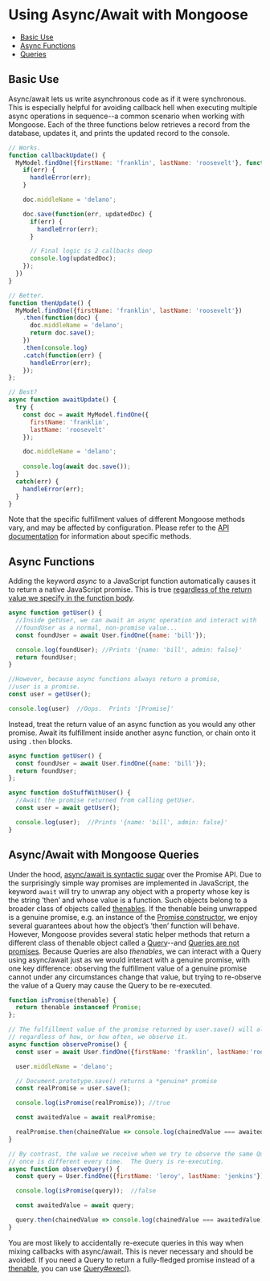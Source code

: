 # Using Async/Await with Mongoose

* [Basic Use](#basic-use)
* [Async Functions](#async-functions)
* [Queries](#queries)

## Basic Use

Async/await lets us write asynchronous code as if it were synchronous. 
This is especially helpful for avoiding callback hell when executing multiple async operations in sequence--a common scenario when working with Mongoose.
Each of the three functions below retrieves a record from the database, updates it, and prints the updated record to the console.

```javascript
// Works.
function callbackUpdate() {
  MyModel.findOne({firstName: 'franklin', lastName: 'roosevelt'}, function(err, doc) {
    if(err) {
      handleError(err);
    }

    doc.middleName = 'delano';

    doc.save(function(err, updatedDoc) {
      if(err) {
        handleError(err);
      }

      // Final logic is 2 callbacks deep
      console.log(updatedDoc);
    }); 
  })
}

// Better.
function thenUpdate() {
  MyModel.findOne({firstName: 'franklin', lastName: 'roosevelt'})
    .then(function(doc) {
      doc.middleName = 'delano';
      return doc.save();
    })
    .then(console.log)
    .catch(function(err) {
      handleError(err);
    });
};

// Best?
async function awaitUpdate() {
  try {
    const doc = await MyModel.findOne({
      firstName: 'franklin',
      lastName: 'roosevelt'
    });

    doc.middleName = 'delano';
        
    console.log(await doc.save());
  }
  catch(err) {
    handleError(err);
  }
}
```

Note that the specific fulfillment values of different Mongoose methods vary, and may be affected by configuration. Please refer to the [API documentation](api/mongoose.html.html) for information about specific methods.

## Async Functions

Adding the keyword *async* to a JavaScript function automatically causes it to return a native JavaScript promise.
This is true [regardless of the return value we specify in the function body](http://thecodebarbarian.com/async-functions-in-javascript.html#an-async-function-always-returns-a-promise).     

```javascript
async function getUser() {
  //Inside getUser, we can await an async operation and interact with 
  //foundUser as a normal, non-promise value...
  const foundUser = await User.findOne({name: 'bill'});

  console.log(foundUser); //Prints '{name: 'bill', admin: false}'
  return foundUser;
}

//However, because async functions always return a promise, 
//user is a promise.
const user = getUser();

console.log(user)  //Oops.  Prints '[Promise]'
```

Instead, treat the return value of an async function as you would any other promise.  Await its fulfillment inside another async function, or chain onto it using `.then` blocks.

```javascript
async function getUser() {
  const foundUser = await User.findOne({name: 'bill'});
  return foundUser;
};

async function doStuffWithUser() {
  //Await the promise returned from calling getUser.
  const user = await getUser();

  console.log(user);  //Prints '{name: 'bill', admin: false}'
}
```

<h2 id="queries">Async/Await with Mongoose Queries</h2>

Under the hood, [async/await is syntactic sugar](https://developer.mozilla.org/en-US/docs/Learn/JavaScript/Asynchronous/Async_await) over the Promise API.
Due to the surprisingly simple way promises are implemented in JavaScript, the keyword `await` will try to unwrap any object with a property whose key is the string ‘then’ and whose value is a function. 
Such objects belong to a broader class of objects called [thenables](https://masteringjs.io/tutorials/fundamentals/thenable). 
If the thenable being unwrapped is a genuine promise, e.g. an instance of the [Promise constructor](https://developer.mozilla.org/en-US/docs/Web/JavaScript/Reference/Global_Objects/Promise), we enjoy several guarantees about how the object’s ‘then’ function will behave. 
However, Mongoose provides several static helper methods that return a different class of thenable object called a [Query](queries.html)--and [Queries are not promises](queries.html#queries-are-not-promises). 
Because Queries are also *thenables*, we can interact with a Query using async/await just as we would interact with a genuine promise, with one key difference: observing the fulfillment value of a genuine promise cannot under any circumstances change that value, but trying to re-observe the value of a Query may cause the Query to be re-executed.

```javascript
function isPromise(thenable) {
  return thenable instanceof Promise;
};

// The fulfillment value of the promise returned by user.save() will always be the same,
// regardless of how, or how often, we observe it.
async function observePromise() {
  const user = await User.findOne({firstName: 'franklin', lastName:'roosevelt'});

  user.middleName = 'delano';

  // Document.prototype.save() returns a *genuine* promise
  const realPromise = user.save();

  console.log(isPromise(realPromise)); //true

  const awaitedValue = await realPromise;

  realPromise.then(chainedValue => console.log(chainedValue === awaitedValue));   //true
}

// By contrast, the value we receive when we try to observe the same Query more than 
// once is different every time.  The Query is re-executing.
async function observeQuery() {
  const query = User.findOne({firstName: 'leroy', lastName: 'jenkins'});

  console.log(isPromise(query));  //false

  const awaitedValue = await query;

  query.then(chainedValue => console.log(chainedValue === awaitedValue)); //false
}
```

You are most likely to accidentally re-execute queries in this way when mixing callbacks with async/await.
This is never necessary and should be avoided.
If you need a Query to return a fully-fledged promise instead of a [thenable](https://masteringjs.io/tutorials/fundamentals/thenable), you can use [Query#exec()](api/query.html#query_Query-exec).
